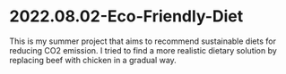 # 2022.08.02-Eco-Friendly-Diet
This is my summer project that aims to recommend sustainable diets for reducing CO2 emission. I tried to find a more realistic dietary solution by replacing beef with chicken in a gradual way. 
